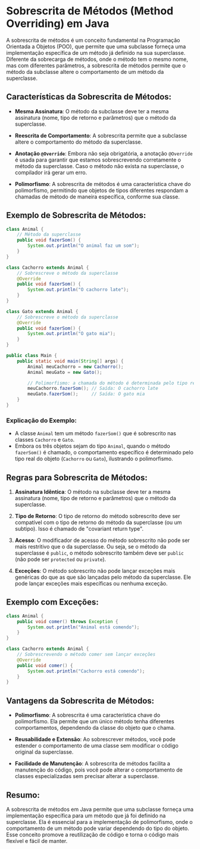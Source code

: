 # Sobrescrita de Métodos (Method Overriding) em Java

A sobrescrita de métodos é um conceito fundamental na Programação Orientada a Objetos (POO), que permite que uma subclasse forneça uma implementação específica de um método já definido na sua superclasse. Diferente da sobrecarga de métodos, onde o método tem o mesmo nome, mas com diferentes parâmetros, a sobrescrita de métodos permite que o método da subclasse altere o comportamento de um método da superclasse.

## Características da Sobrescrita de Métodos:

- **Mesma Assinatura**: O método da subclasse deve ter a mesma assinatura (nome, tipo de retorno e parâmetros) que o método da superclasse.

- **Reescrita de Comportamento**: A sobrescrita permite que a subclasse altere o comportamento do método da superclasse.

- **Anotação `@Override`**: Embora não seja obrigatória, a anotação `@Override` é usada para garantir que estamos sobrescrevendo corretamente o método da superclasse. Caso o método não exista na superclasse, o compilador irá gerar um erro.

- **Polimorfismo**: A sobrescrita de métodos é uma característica chave do polimorfismo, permitindo que objetos de tipos diferentes respondam a chamadas de método de maneira específica, conforme sua classe.

## Exemplo de Sobrescrita de Métodos:

```java
class Animal {
    // Método da superclasse
    public void fazerSom() {
        System.out.println("O animal faz um som");
    }
}

class Cachorro extends Animal {
    // Sobrescreve o método da superclasse
    @Override
    public void fazerSom() {
        System.out.println("O cachorro late");
    }
}

class Gato extends Animal {
    // Sobrescreve o método da superclasse
    @Override
    public void fazerSom() {
        System.out.println("O gato mia");
    }
}

public class Main {
    public static void main(String[] args) {
        Animal meuCachorro = new Cachorro();
        Animal meuGato = new Gato();

        // Polimorfismo: a chamada do método é determinada pelo tipo real do objeto
        meuCachorro.fazerSom(); // Saída: O cachorro late
        meuGato.fazerSom();     // Saída: O gato mia
    }
}
```

### Explicação do Exemplo:
- A classe `Animal` tem um método `fazerSom()` que é sobrescrito nas classes `Cachorro` e `Gato`.
- Embora os três objetos sejam do tipo `Animal`, quando o método `fazerSom()` é chamado, o comportamento específico é determinado pelo tipo real do objeto (`Cachorro` ou `Gato`), ilustrando o polimorfismo.

## Regras para Sobrescrita de Métodos:

1. **Assinatura Idêntica**: O método na subclasse deve ter a mesma assinatura (nome, tipo de retorno e parâmetros) que o método da superclasse.

2. **Tipo de Retorno**: O tipo de retorno do método sobrescrito deve ser compatível com o tipo de retorno do método da superclasse (ou um subtipo). Isso é chamado de "covariant return type".

3. **Acesso**: O modificador de acesso do método sobrescrito não pode ser mais restritivo que o da superclasse. Ou seja, se o método da superclasse é `public`, o método sobrescrito também deve ser `public` (não pode ser `protected` ou `private`).

4. **Exceções**: O método sobrescrito não pode lançar exceções mais genéricas do que as que são lançadas pelo método da superclasse. Ele pode lançar exceções mais específicas ou nenhuma exceção.

## Exemplo com Exceções:

```java
class Animal {
    public void comer() throws Exception {
        System.out.println("Animal está comendo");
    }
}

class Cachorro extends Animal {
    // Sobrescrevendo o método comer sem lançar exceções
    @Override
    public void comer() {
        System.out.println("Cachorro está comendo");
    }
}
```

## Vantagens da Sobrescrita de Métodos:

- **Polimorfismo**: A sobrescrita é uma característica chave do polimorfismo. Ela permite que um único método tenha diferentes comportamentos, dependendo da classe do objeto que o chama.

- **Reusabilidade e Extensão**: Ao sobrescrever métodos, você pode estender o comportamento de uma classe sem modificar o código original da superclasse.

- **Facilidade de Manutenção**: A sobrescrita de métodos facilita a manutenção do código, pois você pode alterar o comportamento de classes especializadas sem precisar alterar a superclasse.

## Resumo:
A sobrescrita de métodos em Java permite que uma subclasse forneça uma implementação específica para um método que já foi definido na superclasse. Ela é essencial para a implementação de polimorfismo, onde o comportamento de um método pode variar dependendo do tipo do objeto. Esse conceito promove a reutilização de código e torna o código mais flexível e fácil de manter.

